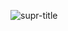 
![supr-title](https://user-images.githubusercontent.com/68219912/165804347-c4907339-a547-41ca-b93c-4499486f1ddb.png)
